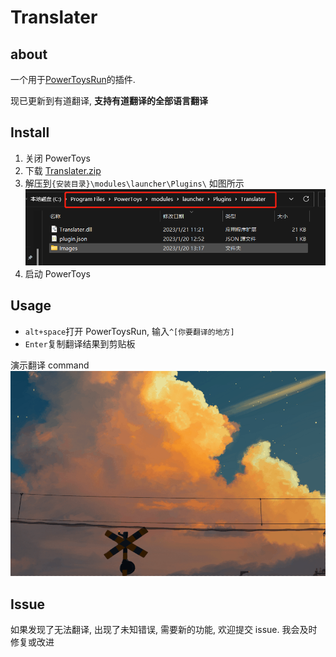 # Translater

## about

一个用于[PowerToysRun](https://github.com/microsoft/PowerToys)的插件.

现已更新到有道翻译, **支持有道翻译的全部语言翻译**

## Install

1. 关闭 PowerToys
2. 下载 [Translater.zip](https://github.com/N0I0C0K/PowerToysRun.Plugin.Translater/releases)
3. 解压到`{安装目录}\modules\launcher\Plugins\`
   如图所示
   ![file](Images/file.png)
4. 启动 PowerToys

## Usage

- `alt+space`打开 PowerToysRun, 输入`^[你要翻译的地方]`
- `Enter`复制翻译结果到剪贴板

演示翻译 command
![en->zh](Images/command.gif)

## Issue

如果发现了无法翻译, 出现了未知错误, 需要新的功能, 欢迎提交 issue. 我会及时修复或改进
